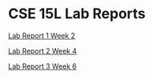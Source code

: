 # CSE 15L Lab Reports

[Lab Report 1 Week 2](https://meganleongg.github.io/cse15l-lab-reports/lab-report-1-week-2)

[Lab Report 2 Week 4](https://meganleongg.github.io/cse15l-lab-reports/lab-report-2-week-4)

[Lab Report 3 Week 6](https://meganleongg.github.io/cse15l-lab-reports/lab-report-3-week-6)
